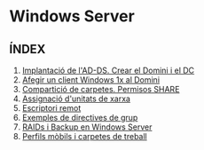 # Windows Server
## ÍNDEX
1.  [Implantació de l'AD-DS. Crear el Domini i el DC][Implantació de l'AD-DS]
2.  [Afegir un client Windows 1x al Domini][Afegir un client Windows 1x al Domini]
3.  [Compartició de carpetes. Permisos SHARE][Permisos SHARE en Windows Server]
4.  [Assignació d'unitats de xarxa][Assignació d'unitats de xarxa]
5.  [Escriptori remot][Escriptori Remot]
6.  [Exemples de directives de grup][Exemples de directives de grup]
7.  [RAIDs i Backup en Windows Server][RAIDs i Backup en Windows Server]
8.  [Perfils mòbils i carpetes de treball][Perfils mòbils i carpetes de treball]


[Implantació de l'AD-DS]:https://github.com/tofermos/Windows-Server/blob/main/ADDSenWindowsServerGUI.md
[Afegir un client Windows 1x al Domini]:https://github.com/tofermos/Windows-Server/blob/main/afegirWindows10aDominiWindowsServer.md
[Permisos SHARE en Windows Server]:https://github.com/tofermos/Windows-Server/blob/main/compartirCarpetesWindowsServer.md
[Assignació d'unitats de xarxa]:https://github.com/tofermos/Windows-Server/blob/main/unitatsDeXarxa.md
[Escriptori Remot]:https://github.com/tofermos/Windows-Server/blob/main/AccesRemot.md
[Exemples de directives de grup]:https://github.com/tofermos/Windows-Server/blob/main/gpo.md
[RAIDs i Backup en Windows Server]:https://github.com/tofermos/Windows-Server/blob/main/RAIDiBackup.md
[Perfils mòbils i carpetes de treball]:https://github.com/tofermos/Windows-Server/blob/main/PerfilsMobils.md

